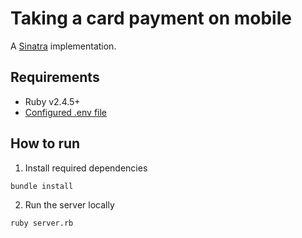 # Taking a card payment on mobile

A [Sinatra](http://sinatrarb.com/) implementation.

## Requirements
* Ruby v2.4.5+
* [Configured .env file](../README.md)

## How to run

1. Install required dependencies
```
bundle install
```

2. Run the server locally
```
ruby server.rb
```
